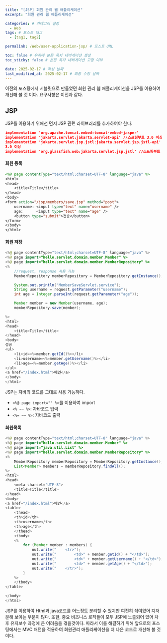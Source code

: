 ```yaml
---
title: "[JSP] 회원 관리 웹 애플리케이션"
excerpt: "회원 관리 웹 애플리케이션"

categories: # 카테고리 설정
  - Web
tags: # 포스트 태그
  - [tag1, tag2]

permalink: /Web/user-application-jsp/ # 포스트 URL

toc: false # 우측에 본문 목차 네비게이션 생성
toc_sticky: false # 본문 목차 네비게이션 고정 여부

date: 2025-02-17 # 작성 날짜
last_modified_at: 2025-02-17 # 최종 수정 날짜
---
```


이전의 포스팅에서 서블릿으로 만들었던 회원 관리 웹 애플리케이션을 JSP를 이용하여 개선해 볼 것 이다.
요구사항은 이전과 같다.

## JSP

JSP를 이용하기 위해선 먼저 JSP 관련 라이브러리를 추가하여야 한다.
```json
implementation 'org.apache.tomcat.embed:tomcat-embed-jasper'
implementation 'jakarta.servlet:jakarta.servlet-api' //스프링부트 3.0 이상
implementation 'jakarta.servlet.jsp.jstl:jakarta.servlet.jsp.jstl-api' //스프링부트
3.0 이상
implementation 'org.glassfish.web:jakarta.servlet.jsp.jstl' //스프링부트 3.0 이상
```

#### 회원 등록 
```jsp
<%@ page contentType="text/html;charset=UTF-8" language="java" %>
<html>
<head>
    <title>Title</title>
</head>
<body>
<form action="/jsp/members/save.jsp" method="post">
    username: <input type="text" name="username" />
    age:      <input type="text" name="age" />
    <button type="submit">전송</button>
</form>
</body>
</html>
```

#### 회원 저장
```java
<%@ page contentType="text/html;charset=UTF-8" language="java" %>
<%@ page import="hello.servlet.domain.member.Member" %>
<%@ page import="hello.servlet.domain.member.MemberRepository" %>
<%
    //request, response 사용 가능
    MemberRepository memberRepository = MemberRepository.getInstance();

    System.out.println("MemberSaveServlet.service");
    String username = request.getParameter("username");
    int age = Integer.parseInt(request.getParameter("age"));

    Member member = new Member(username, age);
    memberRepository.save(member);

%>
<html>
<head>
    <title>Title</title>
</head>
<body>
성공
<ul>
    <li>id=<%=member.getId()%></li>
    <li>username=<%=member.getUsername()%></li>
    <li>age=<%=member.getAge()%></li>
</ul>
<a href="/index.html">메인</a>
</body>
</html>
```
JSP는 자바의 코드를 그대로 사용 가능하다.
- `<%@ page import="" %>`를 이용하여 import
- `<% ~~ %>`: 자바코드 입력
- `<%= ~~ %>`: 자바코드 출력

#### 회원목록

```java
<%@ page contentType="text/html;charset=UTF-8" language="java" %>
<%@ page import="hello.servlet.domain.member.Member" %>
<%@ page import="java.util.List" %>
<%@ page import="hello.servlet.domain.member.MemberRepository" %>
<%
    MemberRepository memberRepository = MemberRepository.getInstance();
    List<Member> members = memberRepository.findAll();
%>
<html>
<head>
    <meta charset="UTF-8">
    <title>Title</title>
</head>
<body>
<a href="/index.html">메인</a>
<table>
    <thead>
    <th>id</th>
    <th>username</th>
    <th>age</th>
    </thead>
    <tbody>
    <%
        for (Member member : members) {
            out.write("    <tr>");
            out.write("        <td>" + member.getId() + "</td>");
            out.write("        <td>" + member.getUsername() + "</td>");
            out.write("        <td>" + member.getAge() + "</td>");
            out.write("    </tr>");
        }
    %>
    </tbody>
</table>

</body>
</html>
```

JSP를 이용하여 Html과 java코드를 어느정도 분리할 수 었지만 여전히 섞여있어 지저분해 보이는 부분이 많다. 또한, 중요 비즈니스 로직들이 모두 JSP에 노출되어 있어 차후 유지보수 과정에 큰 어려움을 겪을것이다. 따라서 이를 해결하기 위해 앞으로의 포스팅에서는 MVC 패턴을 적용하여 회원관리 애플리케이션을 더 나은 코드로 개선해 볼 것이다.
